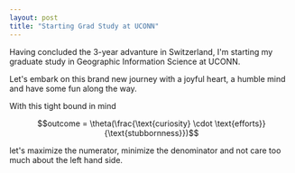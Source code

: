 ```yaml
---
layout: post
title: "Starting Grad Study at UCONN"
---
```


Having concluded the 3-year advanture in Switzerland, I'm starting my graduate study in Geographic Information Science at UCONN.

Let's embark on this brand new journey with a joyful heart, a humble mind and have some fun along the way. 

With this tight bound in mind

$$outcome = \theta(\frac{\text{curiosity} \cdot \text{efforts}}{\text{stubbornness}})$$

let's maximize the numerator, minimize the denominator and not care too much about the left hand side.